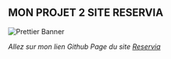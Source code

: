<!-- MON PROJET 2 SITE RESERVIA -->
## MON PROJET 2 SITE RESERVIA

![Prettier Banner](https://github.com/hello-challenger/Enzo_P2/blob/main/image/Capture.png)


_Allez sur mon lien Github Page du site [Reservia](https://hello-challenger.github.io/Enzo_P2/)_






